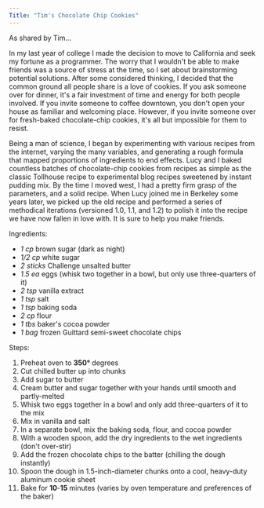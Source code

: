 ```yaml
---
Title: "Tim's Chocolate Chip Cookies"
---
```


As shared by Tim...
<!--more-->

In my last year of college I made the decision to move to California
and seek my fortune as a programmer. The worry that I wouldn't be able
to make friends was a source of stress at the time, so I set about
brainstorming potential solutions. After some considered thinking, I
decided that the common ground all people share is a love of cookies.
If you ask someone over for dinner, it's a fair investment of time and
energy for both people involved. If you invite someone to coffee
downtown, you don't open your house as familiar and welcoming place.
However, if you invite someone over for fresh-baked chocolate-chip
cookies, it's all but impossible for them to resist.

Being a man of science, I began by experimenting with various recipes
from the internet, varying the many variables, and generating a rough
formula that mapped proportions of ingredients to end effects. Lucy
and I baked countless batches of chocolate-chip cookies from recipes
as simple as the classic Tollhouse recipe to experimental blog recipes
sweetened by instant pudding mix. By the time I moved west, I had a
pretty firm grasp of the parameters, and a solid recipe. When Lucy
joined me in Berkeley some years later, we picked up the old recipe
and performed a series of methodical iterations (versioned 1.0, 1.1,
and 1.2) to polish it into the recipe we have now fallen in love with.
It is sure to help you make friends.

Ingredients:
 - *1 cp* brown sugar (dark as night)
 - *1/2 cp* white sugar
 - *2 sticks* Challenge unsalted butter
 - *1.5 ea* eggs (whisk two together in a bowl, but only use three-quarters of it)
 - *2 tsp* vanilla extract
 - *1 tsp* salt
 - *1 tsp* baking soda
 - *2 cp* flour
 - *1 tbs* baker's cocoa powder
 - *1 bag* frozen Guittard semi-sweet chocolate chips

Steps:

1. Preheat oven to **350°** degrees
2. Cut chilled butter up into chunks
3. Add sugar to butter
4. Cream butter and sugar together with your hands until smooth and partly-melted
5. Whisk two eggs together in a bowl and only add three-quarters of it to the mix
6. Mix in vanilla and salt
7. In a separate bowl, mix the baking soda, flour, and cocoa powder
8. With a wooden spoon, add the dry ingredients to the wet ingredients (don't over-stir)
9. Add the frozen chocolate chips to the batter (chilling the dough instantly)
10. Spoon the dough in 1.5-inch-diameter chunks onto a cool, heavy-duty
aluminum cookie sheet
11. Bake for **10**-**15** minutes (varies by oven temperature and preferences of the baker) 